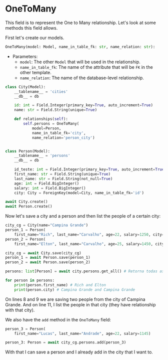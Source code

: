 # OneToMany

This field is to represent the One to Many relationship.
Let's look at some methods this field allows.

First let's create our models.

``` python
OneToMany(model: Model, name_in_table_fk: str, name_relation: str):
```

- Parameters:
    - `model`: The other `Model` that will be used in the relationship.
    - `name_in_table_fk`: The name of the attribute that will be `FK` in 
    the other template.
    - `name_relation`: The name of the database-level relationship.

``` python
class City(Model):
    __tablename__ = 'cities'
    __db__ = db

    id: int = Field.Integer(primary_key=True, auto_increment=True)
    name: str = Field.String(unique=True)

    def relationships(self):
        self.persons = OneToMany(
            model=Person,
            name_in_table_fk='city',
            name_relation='person_city')


class Person(Model):
    __tablename__ = 'persons'
    __db__ = db

    id_teste: int = Field.Integer(primary_key=True, auto_increment=True)
    first_name: str = Field.String(unique=True)
    last_name: str = Field.String(not_null=True)
    age: int = Field.BigInteger()
    salary: int = Field.BigInteger()
    city: City = ForeignKey(model=City, name_in_table_fk='id')

await City.create()
await Person.create()
```

Now let's save a city and a person and then list the people of a
certain city:

``` python hl_lines="3 5 8 9 11"
city_cg = City(name="Campina Grande")
person_1 = Person(
    first_name="Rich", last_name="Carvalho", age=22, salary=1250, city=city_cg)
person_2 = Person(
    first_name="Elton", last_name="Carvalho", age=25, salary=1450, city=city_cg)

city_cg = await City.save(city_cg)
person_1 = await Person.save(person_1)
person_2 = await Person.save(person_2)

persons: list[Person] = await city.persons.get_all() # Retorna todas as pessoas dessa cidade.

for person in persons:
    print(person.first_name) # Rich and Elton
    print(person.city) # Campina Grande and Campina Grande
```

On lines 8 and 9 we are saving two people from the city of Campina Grande.
And on line 11, I list the people in that city (they have
relationship with that city).

We also have the `add` method in the `OneToMany` field:

``` python hl_lines="4"
person_3 = Person(
    first_name="Lucas", last_name="Andrade", age=22, salary=1145)

person_3: Person = await city_cg.persons.add(person_3)
```

With that I can save a person and I already add in the city that
I want to.